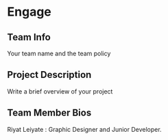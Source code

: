 # Engage
## Team Info
Your team name and the team policy
## Project Description
Write a brief overview of your project
## Team Member Bios

Riyat Leiyate : Graphic Designer and Junior Developer.